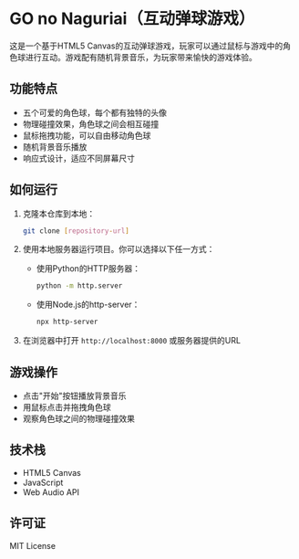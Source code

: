 # GO no Naguriai（互动弹球游戏）

这是一个基于HTML5 Canvas的互动弹球游戏，玩家可以通过鼠标与游戏中的角色球进行互动。游戏配有随机背景音乐，为玩家带来愉快的游戏体验。

## 功能特点

- 五个可爱的角色球，每个都有独特的头像
- 物理碰撞效果，角色球之间会相互碰撞
- 鼠标拖拽功能，可以自由移动角色球
- 随机背景音乐播放
- 响应式设计，适应不同屏幕尺寸

## 如何运行

1. 克隆本仓库到本地：
   ```bash
   git clone [repository-url]
   ```

2. 使用本地服务器运行项目。你可以选择以下任一方式：
   - 使用Python的HTTP服务器：
     ```bash
     python -m http.server
     ```
   - 使用Node.js的http-server：
     ```bash
     npx http-server
     ```

3. 在浏览器中打开 `http://localhost:8000` 或服务器提供的URL

## 游戏操作

- 点击"开始"按钮播放背景音乐
- 用鼠标点击并拖拽角色球
- 观察角色球之间的物理碰撞效果

## 技术栈

- HTML5 Canvas
- JavaScript
- Web Audio API

## 许可证

MIT License